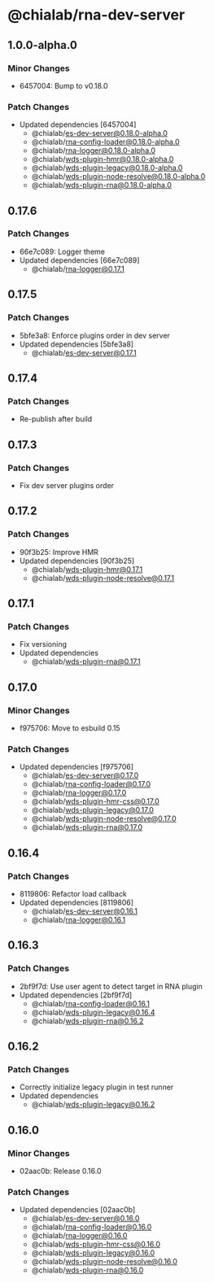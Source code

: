 # @chialab/rna-dev-server

## 1.0.0-alpha.0

### Minor Changes

- 6457004: Bump to v0.18.0

### Patch Changes

- Updated dependencies [6457004]
  - @chialab/es-dev-server@0.18.0-alpha.0
  - @chialab/rna-config-loader@0.18.0-alpha.0
  - @chialab/rna-logger@0.18.0-alpha.0
  - @chialab/wds-plugin-hmr@0.18.0-alpha.0
  - @chialab/wds-plugin-legacy@0.18.0-alpha.0
  - @chialab/wds-plugin-node-resolve@0.18.0-alpha.0
  - @chialab/wds-plugin-rna@0.18.0-alpha.0

## 0.17.6

### Patch Changes

- 66e7c089: Logger theme
- Updated dependencies [66e7c089]
  - @chialab/rna-logger@0.17.1

## 0.17.5

### Patch Changes

- 5bfe3a8: Enforce plugins order in dev server
- Updated dependencies [5bfe3a8]
  - @chialab/es-dev-server@0.17.1

## 0.17.4

### Patch Changes

- Re-publish after build

## 0.17.3

### Patch Changes

- Fix dev server plugins order

## 0.17.2

### Patch Changes

- 90f3b25: Improve HMR
- Updated dependencies [90f3b25]
  - @chialab/wds-plugin-hmr@0.17.1
  - @chialab/wds-plugin-node-resolve@0.17.1

## 0.17.1

### Patch Changes

- Fix versioning
- Updated dependencies
  - @chialab/wds-plugin-rna@0.17.1

## 0.17.0

### Minor Changes

- f975706: Move to esbuild 0.15

### Patch Changes

- Updated dependencies [f975706]
  - @chialab/es-dev-server@0.17.0
  - @chialab/rna-config-loader@0.17.0
  - @chialab/rna-logger@0.17.0
  - @chialab/wds-plugin-hmr-css@0.17.0
  - @chialab/wds-plugin-legacy@0.17.0
  - @chialab/wds-plugin-node-resolve@0.17.0
  - @chialab/wds-plugin-rna@0.17.0

## 0.16.4

### Patch Changes

- 8119806: Refactor load callback
- Updated dependencies [8119806]
  - @chialab/es-dev-server@0.16.1
  - @chialab/rna-logger@0.16.1

## 0.16.3

### Patch Changes

- 2bf9f7d: Use user agent to detect target in RNA plugin
- Updated dependencies [2bf9f7d]
  - @chialab/rna-config-loader@0.16.1
  - @chialab/wds-plugin-legacy@0.16.4
  - @chialab/wds-plugin-rna@0.16.2

## 0.16.2

### Patch Changes

- Correctly initialize legacy plugin in test runner
- Updated dependencies
  - @chialab/wds-plugin-legacy@0.16.2

## 0.16.0

### Minor Changes

- 02aac0b: Release 0.16.0

### Patch Changes

- Updated dependencies [02aac0b]
  - @chialab/es-dev-server@0.16.0
  - @chialab/rna-config-loader@0.16.0
  - @chialab/rna-logger@0.16.0
  - @chialab/wds-plugin-hmr-css@0.16.0
  - @chialab/wds-plugin-legacy@0.16.0
  - @chialab/wds-plugin-node-resolve@0.16.0
  - @chialab/wds-plugin-rna@0.16.0
